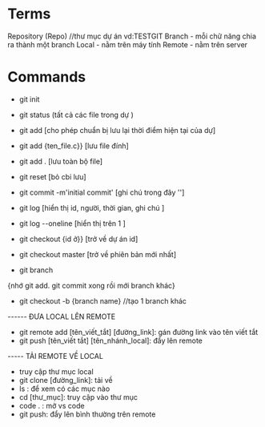 # Terms

Repository (Repo) //thư mục dự án vd:TESTGIT
Branch - mỗi chữ năng chia ra thành một branch
Local - nằm trên máy tính
Remote - nằm trên server

# Commands
- git init 
- git status (tất cả các file trong dự )
- git add [cho phép chuẩn bị lưu lại thời điểm hiện tại của dự]
- git add {ten_file.c}} [lưu file đính]
- git add . [lưu toàn bộ file]
- git reset [bỏ cbi lưu]
- git commit -m'initial commit' [ghi chú trong đây '']
- git log [hiển thị id, người, thời gian, ghi chú ]
- git log --oneline [hiển thị trên 1 ]

- git checkout {id ở}} [trở về dự án id]
- git checkout master  [trở về phiên bản mới nhất]
- git branch

{nhớ git add. git commit xong rồi mới branch khác}
- git checkout -b {branch name} //tạo 1 branch khác

------ ĐƯA LOCAL LÊN REMOTE
- git remote add [tên_viết_tắt] [đường_link]: gán đường link vào tên viết tắt
- git push [tên_viết tắt] [tên_nhánh_local]: đẩy lên remote 

----- TẢI REMOTE VỀ LOCAL
- truy cập thư mục local
- git clone [đường_link]: tải về
- ls : để xem có các mục nào
- cd [thư_mục]: truy cập vào thư mục
- code . : mở vs code
- git push: đẩy lên bình thường  trên remote
